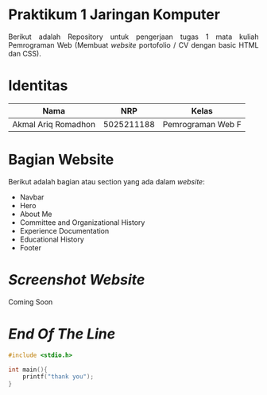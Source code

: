 # **Praktikum 1 Jaringan Komputer**
<div align=justify>

Berikut adalah Repository untuk pengerjaan tugas 1 mata kuliah Pemrograman Web (Membuat _website_ portofolio / CV dengan basic HTML dan CSS).

# **Identitas**

| Nama                      | NRP        | Kelas                |
| ------------------------- | ---------- | ----------------     |
| Akmal Ariq Romadhon       | 5025211188 | Pemrograman Web F    |

# **Bagian Website**
Berikut adalah bagian atau section yang ada dalam _website_:
- Navbar
- Hero
- About Me
- Committee and Organizational History
- Experience Documentation
- Educational History
- Footer

# **_Screenshot Website_**
Coming Soon

# **_End Of The Line_**
```c
#include <stdio.h>

int main(){
    printf("thank you");
}
```